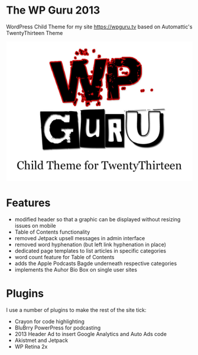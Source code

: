 # The WP Guru 2013
WordPress Child Theme for my site https://wpguru.tv based on Automattic's TwentyThirteen Theme

![](screenshot.jpg)

# Features
* modified header so that a graphic can be displayed without resizing issues on mobile
* Table of Contents functionality
* removed Jetpack upsell messages in admin interface
* removed word hyphenation (but left link hyphenation in place)
* dedicated page templates to list articles in specific categories
* word count feature for Table of Contents
* adds the Apple Podcasts Bagde underneath respective categories
* implements the Auhor Bio Box on single user sites

# Plugins
I use a number of plugins to make the rest of the site tick:
* Crayon for code highlighting
* BluBrry PowerPress for podcasting
* 2013 Header Ad to insert Google Analytics and Auto Ads code
* Akistmet and Jetpack
* WP Retina 2x
